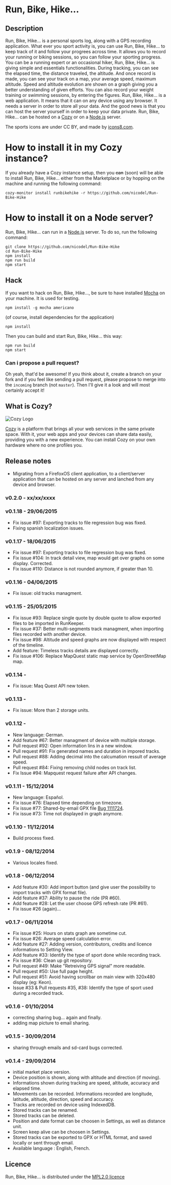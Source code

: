 # Run, Bike, Hike...

## Description

Run, Bike, Hike... is a personal sports log, along with a GPS recording application. What ever you sport activity is, you can use Run, Bike, Hike... to keep track of it and follow your progrees across time.
It allows you to record your running or biking sessions, so you can follow your sporting progress. You can be a running expert or an occasional hiker, Run, Bike, Hike... is giving simple and essentials functionalities. During tracking, you can see the elapsed time, the distance traveled, the altitude. And once record is made, you can see your track on a map, your average speed, maximum altitude. Speed and altitude evolution are shown on a graph giving you a better understanding of given efforts. You can also record your weight training or swimming sessions, by entering the figures.
Run, Bike, Hike... is a web application. It means that it can on any device using any browser. It needs a server in order to store all your data. And the good news is that you can host the server yourself in order to keep your data private.
Run, Bike, Hike... can be hosted on a [Cozy](https://cozy.io) or on a [Node.js](https://nodejs.org) server.

<p data-l10n-id="credits" class="about">The sports icons are under CC BY, and made by <a href="http://icons8.com/">icons8.com</a>.</p>

# How to install it in my Cozy instance?

If you already have a Cozy instance setup, then you ~~can~~ (soon) will be able to install Run, Bike, Hike... either
from the Marketplace or by hopping on the machine and running the following
command:

```cozy-monitor install runbikehike -r https://github.com/nicodel/Run-Bike-Hike```

# How to install it on a Node server?

Run, Bike, Hike... can run in a [Node.js](https://nodejs.org) server. To do so, run the following
command:

```
git clone https://github.com/nicodel/Run-Bike-Hike
cd Run-Bike-Hike
npm install
npm run build
npm start
```

## Hack

If you want to hack on Run, Bike, Hike..., be sure to have installed [Mocha](https://mochajs.org) on your
machine. It is used for testing.

```npm install -g mocha americano```

(of course, install dependencies for the application)

```npm install```

Then you can build and start Run, Bike, Hike... this way:

```
npm run build
npm start
```

### Can i propose a pull request?

Oh yeah, that'd be awesome! If you think about it, create a branch on your fork
and if you feel like sending a pull request, please propose to merge into the
`incoming` branch (not `master`). Then I'll give it a look and will most
certainly accept it!

## What is Cozy?

![Cozy Logo](https://raw.github.com/cozy/cozy-setup/gh-pages/assets/images/happycloud.png)

[Cozy](https://cozy.io) is a platform that brings all your web services in the
same private space.  With it, your web apps and your devices can share data
easily, providing you with a new experience. You can install Cozy on your own
hardware where no one profiles you.

## Release notes
* Migrating from a FirefoxOS client application, to a client/server application that can be hosted on any server and lanched from any device and browser.

### v0.2.0 - xx/xx/xxxx

### v0.1.18 - 29/06/2015
* Fix issue #97: Exporting tracks to file regression bug was fixed.
* Fixing spanish localization issues.

### v0.1.17 - 18/06/2015
* Fix issue #97: Exporting tracks to file regression bug was fixed.
* Fix issue #104: In track detail view, map would get over graphs on some display. Corrected.
* Fix issue #110: Distance is not rounded anymore, if greater than 10.

### v0.1.16 - 04/06/2015
* Fix issue: old tracks managment.

### v0.1.15 - 25/05/2015
* Fix issue #93: Replace single quote by double quote to allow exported files to be imported in RunKeeper.
* Fix issue #37: Better multi-segments track managment, when importing files recorded with another device.
* Fix issue #98: Altitude and speed graphs are now displayed with respect of the timeline.
* Add feature: Timeless tracks details are displayed correctly.
* Fix issue #106: Replace MapQuest static map service by OpenStreetMap map.

### v0.1.14 -
* Fix issue: Maq Quest API new token.

### v0.1.13 -
* Fix issue: More than 2 storage units.

### v0.1.12 -
* New language: German.
* Add feature #67: Better managment of device with multiple storage.
* Pull request #92: Open information lins in a new window.
* Pull request #91: Fix generated names and duration in impored tracks.
* Pull request #88: Adding decimal into the calcumation ressult of average speed.
* Pull request #84: Fixing removing child nodes on track list.
* Fix Issue #94: Mapquest request failure after API changes.

### v0.1.11 - 15/12/2014
* New language: Español.
* Fix issue #76: Elapsed time depending on timezone.
* Fix issue #77: Shared-by-email GPX file [Bug 1111724](https://bugzilla.mozilla.org/show_bug.cgi?id=1111724).
* Fix issue #73: Time not displayed in graph anymore.

### v0.1.10 - 11/12/2014
* Build process fixed.

### v0.1.9 - 08/12/2014
* Various locales fixed.

### v0.1.8 - 06/12/2014
* Add feature #30: Add import button (and give user the possibility to import tracks with GPX format file).
* Add feature #37: Ability to pause the ride (PR #60).
* Add feature #28: Let the user choose GPS refresh rate (PR #61).
* Fix issue #26 (again)...

### v0.1.7 - 06/11/2014
* Fix issue #25: Hours on stats graph are sometime cut.
* Fix issue #26: Average speed calculation error.
* Add feature #27: Adding version, contributors, credits and licence informations to Setting View.
* Add feature #33: Identify the type of sport done while recording track.
* Fix issue #36: Clean up git repository.
* Pull request #49: Make "Retreiving GPS signal" more readable.
* Pull request #50: Use full page height.
* Pull request #51: Avoid having scrollbar on main view with 320x480 display (eg: Keon).
* Issue #33 & Pull requests #35, #38: Identify the type of sport used during a recorded track.

### v0.1.6 - 01/10/2014
* correcting sharing bug... again and finally.
* adding map picture to email sharing.

### v0.1.5 - 30/09/2014
* sharing through emails and sd-card bugs corrected.

### v0.1.4 - 29/09/2014
* initial market place version.
* Device position is shown, along with altitude and direction (if moving).
* Informations shown during tracking are speed, altitude, accuracy and elapsed time.
* Movements can be recorded. Informations recorded are longitude, latitude, altitude, direction, speed and accuracy.
* Tracks are recorded on device using IndexedDB.
* Stored tracks can be renamed.
* Stored tracks can be deleted.
* Position and date format can be choosen in Settings, as well as distance unit.
* Screen keep alive can be choosen in Settings.
* Stored tracks can be exported to GPX or HTML format, and saved locally or sent through email.
* Available language : English, French.

## Licence
Run, Bike, Hike... is distributed under the [MPL2.0 licence](http://www.mozilla.org/MPL/2.0/)
